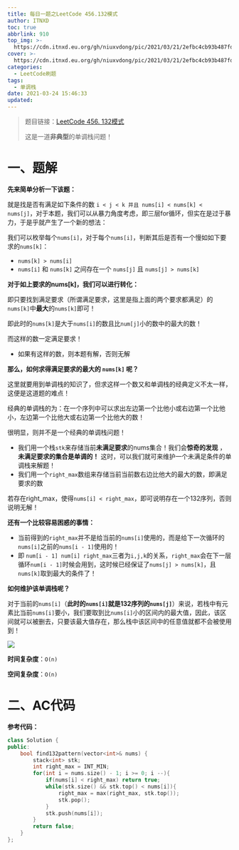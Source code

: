 ```yaml
---
title: 每日一题之LeetCode 456.132模式
author: ITNXD
toc: true
abbrlink: 910
top_img: >-
  https://cdn.itnxd.eu.org/gh/niuxvdong/pic/2021/03/21/2efbc4cb93b487fd05b4faaa113a1b7d.png
cover: >-
  https://cdn.itnxd.eu.org/gh/niuxvdong/pic/2021/03/21/2efbc4cb93b487fd05b4faaa113a1b7d.png
categories:
  - LeetCode刷题
tags:
  - 单调栈
date: 2021-03-24 15:46:33
updated:
---
```






> 题目链接：[LeetCode 456. 132模式](https://leetcode-cn.com/problems/132-pattern/)
>
> 这是一道**非典型**的单调栈问题！





# 一、题解





**先来简单分析一下该题：**



就是找是否有满足如下条件的数 `i < j < k 并且 nums[i] < nums[k] < nums[j]`，对于本题，我们可以从暴力角度考虑，即三层for循环，但实在是过于暴力，于是乎就产生了一个新的想法：



我们可以枚举每个`nums[i]`，对于每个`nums[i]`，判断其后是否有一个慢如如下要求的`nums[k]`：

- `nums[k] > nums[i]`
- `nums[i]` 和 `nums[k]` 之间存在一个 `nums[j]` 且 `nums[j] > nums[k]`



**对于如上要求的nums[k]，我们可以进行转化：**



即只要找到满足要求（所谓满足要求，这里是指上面的两个要求都满足）的`nums[k]`中**最大**的`nums[k]`即可！

即此时的`nums[k]`是大于`nums[i]`的数且比`num[j]`小的数中的最大的数！

而这样的数一定满足要求！

- 如果有这样的数，则本题有解，否则无解



**那么，如何求得满足要求的最大的 `nums[k]` 呢？**

这里就要用到单调栈的知识了，但求这样一个数又和单调栈的经典定义不太一样，这便是这道题的难点！



经典的单调栈的为：在一个序列中可以求出左边第一个比他小或右边第一个比他小，左边第一个比他大或右边第一个比他大的数！



很明显，则并不是一个经典的单调栈问题！



- 我们用一个栈`stk`来存储当前**未满足要求**的nums集合！我们会**惊奇的发现** ，**未满足要求的集合是单调的！** 这时，可以我们就可来维护一个未满足条件的单调栈来解题！
- 我们用一个`right_max`数组来存储当前当前数右边比他大的最大的数，即满足要求的数



若存在right_max，使得`nums[i] < right_max`，即可说明存在一个132序列，否则说明无解！





**还有一个比较容易困惑的事情：**

- 当前得到的`right_max`并不是给当前的`nums[i]`使用的，而是给下一次循环的`nums[i]`之前的`nums[i - 1]`使用的！
- 即 `num[i - 1] num[i] right_max`三者为`i,j,k`的关系，`right_max`会在下一层循环`num[i - 1]`时候会用到，这时候已经保证了`nums[j] > nums[k]`，且`nums[k]`取到最大的条件了！





**如何维护该单调栈呢？**



对于当前的`nums[i]`（**此时的`nums[i]`就是132序列的`nums[j]`**）来说，若栈中有元素比当前`nums[i]`要小，我们要取到比`nums[i]`小的区间内的最大值，因此，该区间就可以被删去，只要该最大值存在，那么栈中该区间中的任意值就都不会被使用到！





![](https://cdn.itnxd.eu.org/gh/niuxvdong/pic/2021/03/25/53fb0a7ec5f791f404f107661e3baeac.png)







**时间复杂度**：`O(n)`

**空间复杂度**：`O(n)`







# 二、AC代码





**参考代码：**





```c++
class Solution {
public:
    bool find132pattern(vector<int>& nums) {
        stack<int> stk;
        int right_max = INT_MIN;
        for(int i = nums.size() - 1; i >= 0; i --){
            if(nums[i] < right_max) return true;
            while(stk.size() && stk.top() < nums[i]){
                right_max = max(right_max, stk.top());
                stk.pop();
            }
            stk.push(nums[i]);
        }
        return false;
    }
};
```

